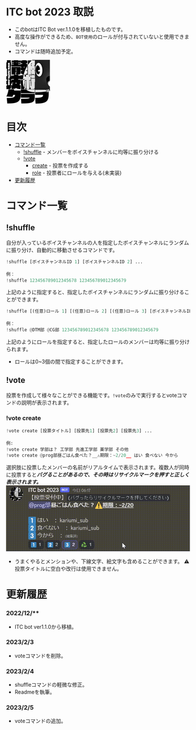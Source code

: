 # ITC bot 2023 取説
- このbotはITC Bot ver.1.1.0を移植したものです。
- 高度な操作ができるため、`BOT使用`のロールが付与されていないと使用できません。
- コマンドは随時追加予定。

![ITC](readme/icon.jpg "ITC")

# 目次

- [コマンド一覧](#コマンド一覧)
  - [!shuffle](#shuffle) - メンバーをボイスチャンネルに均等に振り分ける
  - [!vote](#vote)
    - [create](#vote-create) - 投票を作成する
    - [role](#vote-role) - 投票者にロールを与える(未実装)
- [更新履歴](#更新履歴)

# コマンド一覧

## !shuffle

自分が入っているボイスチャンネルの人を指定したボイスチャンネルにランダムに振り分け、自動的に移動させるコマンドです。
```Python
!shuffle [ボイスチャンネルID 1] [ボイスチャンネルID 2] ...

例：
!shuffle 123456789012345678 123456789012345679
```
上記のように指定すると、指定したボイスチャンネルにランダムに振り分けることができます。
```Python
!shuffle [(任意)ロール 1] [(任意)ロール 2] [(任意)ロール 3] [ボイスチャンネルID 1] [ボイスチャンネルID 2] ...

例：
!shuffle @DTM部 @CG部 123456789012345678 123456789012345679
```
上記のようにロールを指定すると、指定したロールのメンバーは均等に振り分けられます。
- ロールは0~3個の間で指定することができます。


## !vote

投票を作成して様々なことができる機能です。```!vote```のみで実行するとvoteコマンドの説明が表示されます。
### !vote create
```Python
!vote create [投票タイトル] [投票先1] [投票先2] [投票先3] ...

例:
!vote create 学部は？ 工学部 先進工学部 薬学部 その他
!vote create @prog部昼ごはん食べた？__⚠️期限：~2/20__ はい 食べない 今から
```
選択肢に投票したメンバーの名前がリアルタイムで表示されます。複数人が同時に投票すると***バグることがあるので、その時はリサイクルマークを押すと正しく表示されます。***
![リフレッシュマーク](readme/vote_reflesh.gif "バグった時")
- うまくやるとメンションや、下線文字、絵文字も含めることができます。
⚠️投票タイトルに空白や改行は使用できません。

  
  
  
# 更新履歴
### 2022/12/**
- ITC bot ver1.1.0から移植。

### 2023/2/3
- voteコマンドを削除。

### 2023/2/4
- shuffleコマンドの軽微な修正。
- Readmeを執筆。

### 2023/2/5
- voteコマンドの追加。
